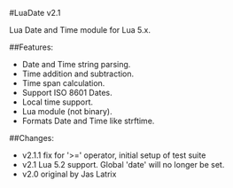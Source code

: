 #LuaDate v2.1

Lua Date and Time module for Lua 5.x.

##Features:

* Date and Time string parsing.
* Time addition and subtraction.
* Time span calculation.
* Support ISO 8601 Dates.
* Local time support.
* Lua module (not binary).
* Formats Date and Time like strftime.
  
##Changes:

- v2.1.1 fix for '>=' operator, initial setup of test suite
- v2.1 Lua 5.2 support. Global 'date' will no longer be set.
- v2.0 original by Jas Latrix
